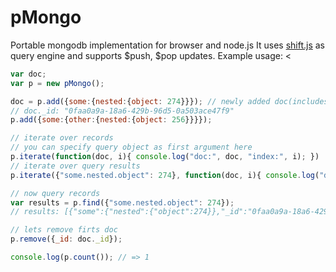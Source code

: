 pMongo
======

Portable mongodb implementation for browser and node.js
It uses [shift.js](https://github.com/crcn/sift.js) as query engine and supports $push, $pop updates.
Example usage:
<
```javascript
var doc;
var p = new pMongo();

doc = p.add({some:{nested:{object: 274}}}); // newly added doc(includes _id field)
// doc._id: "0faa0a9a-18a6-429b-96d5-0a503ace47f9"
p.add({some:{other:{nested:{object: 256}}}});

// iterate over records
// you can specify query object as first argument here
p.iterate(function(doc, i){ console.log("doc:", doc, "index:", i); })
// iterate over query results
p.iterate({"some.nested.object": 274}, function(doc, i){ console.log("doc:", doc, "index:", i); })

// now query records
var results = p.find({"some.nested.object": 274});
// results: [{"some":{"nested":{"object":274}},"_id":"0faa0a9a-18a6-429b-96d5-0a503ace47f9"}]

// lets remove firts doc
p.remove({_id: doc._id});

console.log(p.count()); // => 1
```
